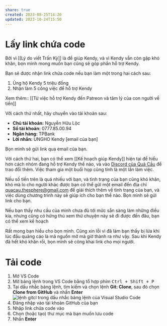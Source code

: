 ```yaml
---
share: true
created: 2023-08-25T14:20
updated: 2023-10-24T15:50
---
```

# Lấy link chứa code
Bởi vì [[Lý do viết Trấn Kỳ]] là để giúp Kendy, và vì Kendy vẫn còn gặp khó khăn, bọn mình mong muốn bạn cũng sẽ góp phần hỗ trợ Kendy.

Bạn sẽ được nhận link chứa code nếu bạn làm một trong hai cách sau:
1. Ủng hộ Kendy 5 triệu đồng
2. Nhận làm 5 công việc để hỗ trợ Kendy

Xem thêm:: [[Từ việc hỗ trợ Kendy đến Patreon và tâm lý của con người về tiền]]

Với cách thứ nhất, hãy chuyển vào tài khoản sau:
- **Chủ tài khoản:** Nguyễn Hữu Lộc
- **Số tài khoản:** 0777.85.00.94
- **Ngân hàng:** TPBank
- **Lời nhắn:** UNGHO Kendy [email của bạn] 

Bọn mình sẽ gửi link qua email của bạn.

Với cách thứ hai, bạn có thể xem [[Kế hoạch giúp Kendy]] hiện tại để hiểu hơn cách nhóm đang hỗ trợ Kendy thế nào, và vào [Discord của Quả Cầu](https://discord.com/channels/898550123007709204/1163106307495170108/1163146573438521505) để trao đổi thêm. Việc tham gia một buổi họp cũng tính là một lần làm việc. 

Nếu số tiền trên là quá nhiều với bạn, và tình trạng của bạn cũng khó khăn, khó mà lo cho người khác được bạn có thể gửi một email đến địa chỉ quacau.thesphere@gmail.com để giải thích thêm về tình trạng của bạn, và việc dùng chương trình này sẽ giúp ích cho bạn thế nào. Bọn mình sẽ gửi link cho bạn. 

Nếu bạn thấy nhu cầu của mình chưa đủ tới mức sẵn sàng làm những điều kia, nhưng cũng có hứng thú xem thử chuyện này sẽ đi được đến đâu, bạn có thể xem kế hoạch

Rất mong bạn hiểu cho bọn mình. Cũng xin lỗi vì đã làm bạn thấy bị lừa khi lúc đầu quảng cáo là mã nguồn mở mà giờ thành ra như vậy. Sau khi Kendy đã hết khó khăn rồi, bọn mình sẽ công khai link cho mọi người.

# Tải code
1. Mở VS Code
2. Mở bảng lệnh trong VS Code bằng tổ hợp phím <kbd>Ctrl + Shift + P</kbd>
3. Tại dấu nhắc bảng lệnh, tìm kiếm và chọn lệnh **Git: Clone**, sau đó chọn **Clone from GitHub** và nhấn **Enter**
     ![lệnh gitcl trong dấu nhắc bảng lệnh của Visual Studio Code](https://learn.microsoft.com/en-us/azure/developer/javascript/media/how-to-clone-github-repo/visual-studio-code-git-clone.png)
4. Đăng nhập vào tài khoản GitHub của bạn
5. Nhập link chứa code vào
6. Chọn (hoặc tạo) thư mục mà bạn muốn lưu code    
7. Nhấn **Enter**
